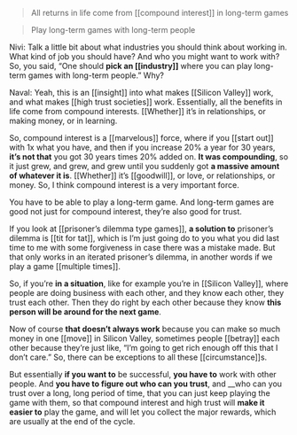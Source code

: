 > All returns in life come from [[compound interest]] in long-term games

> Play long-term games with long-term people

Nivi: 
Talk a little bit about what industries you should think about working in. 
What kind of job you should have? 
And who you might want to work with? 
So, you said, “One should __pick an [[industry]]__ where you can play long-term games with long-term people.”
Why?

Naval: Yeah, this is an [[insight]] into what makes [[Silicon Valley]] work, and what makes [[high trust societies]] work. 
Essentially, all the benefits in life come from compound interests. [[Whether]] it’s in relationships, or making money, or in learning.

So, compound interest is a [[marvelous]] force, where if you [[start out]] with 1x what you have, and then if you increase 20% a year for 30 years, 
__it’s not that__ you got 30 years times 20% added on. 
__It was compounding__, so it just grew, and grew, and grew until you suddenly got __a massive amount of whatever it is__. 
[[Whether]] it’s [[goodwill]], or love, or relationships, or money. So, I think compound interest is a very important force.

You have to be able to play a long-term game. And long-term games are good not just for compound interest, they’re also good for trust. 

If you look at [[prisoner’s dilemma type games]], __a solution to__ prisoner’s dilemma is [[tit for tat]], which is 
I’m just going do to you what you did last time to me with some forgiveness in case there was a mistake made. But that only works in an iterated prisoner’s dilemma, in another words if we play a game [[multiple times]].

So, if you’re __in a situation__, like for example you’re in [[Silicon Valley]], where people are doing business with each other, and they know each other, they trust each other. Then they do right by each other because they know __this person will be around for the next game__.

Now of course __that doesn’t always work__ because you can make so much money in one [[move]] in Silicon Valley, 
sometimes people [[betray]] each other because they’re just like, “I’m going to get rich enough off this that I don’t care.” 
So, there can be exceptions to all these [[circumstance]]s.

But essentially __if you want to__ be successful, __you have to__ work with other people.
And __you have to figure out who can you trust__, 
and __who can you trust over a long, long period of time, that you can just keep playing the game with them, 
so that compound interest and high trust will __make it easier to__ play the game, 
and will let you collect the major rewards, which are usually at the end of the cycle.

